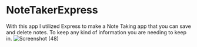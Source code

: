 # NoteTakerExpress
With this app I utilized Express to make a Note Taking app that you can save and delete notes. To keep any kind of information you are needing to keep in.
![Screenshot (48)](https://user-images.githubusercontent.com/69650837/102700171-b8aa2380-4210-11eb-9054-6d8b54f012fd.png)
